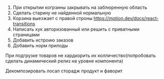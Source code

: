 1. При открытии когрзины закрывать на заблюренную область
2. Сделать старину не найденной нормальную
3. Корзина выезжает с правой строны https://motion.dev/docs/react-transitions
4. Написать хук авторизованный или решить с приватными страницами
5. Добавить истроию заказов
6. Добавить норм прилоды

При подгрузке товаров не хардкорить их колличество(попробовать сделать динамический релиз на уровне компонента)

Декомпозировать лосал сторадж продукт и фаворит
